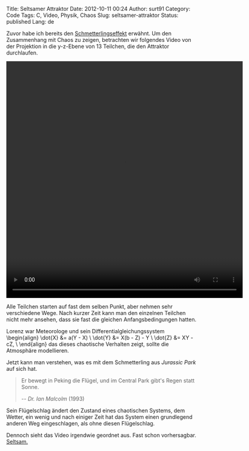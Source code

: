 Title: Seltsamer Attraktor
Date: 2012-10-11 00:24
Author: surt91
Category: Code
Tags: C, Video, Physik, Chaos
Slug: seltsamer-attraktor
Status: published
Lang: de

Zuvor habe ich bereits den [Schmetterlingseffekt]({filename}/schmetterlingseffekt.md)
erwähnt. Um den Zusammenhang mit Chaos zu zeigen, betrachten wir folgendes
Video von der Projektion in die y-z-Ebene von 13
Teilchen, die den Attraktor durchlaufen.

<video controls="controls" height="624" width="624">
<source src="{filename}/vid/lorenz13yz.m4v" />
<source src="{filename}/vid/lorenz13yz.mp4" type="video/mp4" />
<source src="{filename}/vid/lorenz13yz.webm" type="video/webm" />
Your browser does not support the video tag.
</video>

Alle Teilchen starten auf fast dem selben Punkt, aber nehmen sehr
verschiedene Wege. Nach kurzer Zeit kann man den einzelnen Teilchen nicht mehr
ansehen, dass sie fast die gleichen Anfangsbedingungen hatten.

Lorenz war Meteorologe und sein Differentialgleichungssystem
\begin{align}
    \dot{X} &= a(Y - X) \\
    \dot{Y} &= X(b - Z) - Y \\
    \dot{Z} &= XY - cZ, \\
\end{align}
das dieses chaotische Verhalten zeigt, sollte die Atmosphäre modellieren.

Jetzt kann man verstehen, was es mit dem Schmetterling aus *Jurassic Park*
auf sich hat.

> Er bewegt in Peking die Flügel, und
> im Central Park gibt's Regen statt Sonne.
>
> -- <cite>Dr. Ian Malcolm</cite> (1993)

Sein Flügelschlag ändert den Zustand eines chaotischen
Systems, dem Wetter, ein wenig und nach einiger Zeit hat das System einen
grundlegend anderen Weg eingeschlagen, als ohne diesen Flügelschlag.

Dennoch sieht das Video irgendwie geordnet aus. Fast schon vorhersagbar.
[Seltsam.](http://de.wikipedia.org/wiki/Chaosforschung#Der_seltsame_Attraktor)
